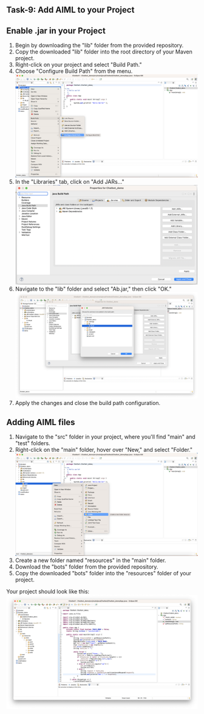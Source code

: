 ## Task-9: Add AIML to your Project
## Enable .jar in your Project
1. Begin by downloading the "lib" folder from the provided repository.
2. Copy the downloaded "lib" folder into the root directory of your Maven project.
3. Right-click on your project and select "Build Path."
4. Choose "Configure Build Path" from the menu.
   ![](images/build.png)
5. In the "Libraries" tab, click on "Add JARs..."
   ![](images/build2.png)
6. Navigate to the "lib" folder and select "Ab.jar," then click "OK."
   ![](images/jar.png)
7. Apply the changes and close the build path configuration.

## Adding AIML files
1. Navigate to the "src" folder in your project, where you'll find "main" and "test" folders.
2. Right-click on the "main" folder, hover over "New," and select "Folder."
    ![](images/resources.png)
3. Create a new folder named "resources" in the "main" folder.
5. Download the "bots" folder from the provided repository.
6. Copy the downloaded "bots" folder into the "resources" folder of your project.

Your project should look like this:
 ![](images/bots.png)

